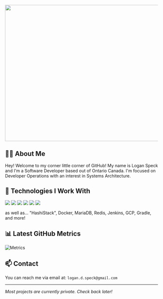 <p align="center">
    <img src="https://gist.github.com/deepakbhamla/acd63578b13556b01c3fa9a663e643f5/raw/7fdb456c84df6d70294e673ecbde0420a5c366f8/hello.gif" align="center" width="700" height="450"
</p>
  
## 🧙‍♂️ About Me
Hey! Welcome to my corner little corner of GitHub! My name is Logan Speck and I'm a Software Developer based out of Ontario Canada. I'm focused on Developer Operations with an interest in Systems Architecture.

## 👾 Technologies I Work With
[![](https://img.shields.io/badge/java-2f80ed?style=for-the-badge&logo=java&logoColor=white)](https://adoptopenjdk.net)
[![](https://img.shields.io/badge/bash-2f80ed?style=for-the-badge&logo=gnu-bash&logoColor=white)](https://www.gnu.org/software/bash/)
[![](https://img.shields.io/badge/groovy-2f80ed?style=for-the-badge&logo=apache-groovy&logoColor=white)](https://groovy-lang.org/)
[![](https://img.shields.io/badge/python-2f80ed?style=for-the-badge&logo=python&logoColor=white)](https://python.org/)
[![](https://img.shields.io/badge/rust-2f80ed?style=for-the-badge&logo=rust&logoColor=white)](https://www.rust-lang.org/)
[![](https://img.shields.io/badge/nim-2f80ed?style=for-the-badge&logo=nim&logoColor=white)](https://nim-lang.org/)

as well as... "HashiStack", Docker, MariaDB, Redis, Jenkins, GCP, Gradle, and more!

## 📊 Latest GitHub Metrics
![Metrics](https://metrics.lecoq.io/varrix?template=classic&base.header=0&config.timezone=America%2FToronto&config.octicon=true)

## 📫 Contact
You can reach me via email at: `logan.d.speck@gmail.com`

---
*Most projects are currently private. Check back later!*
